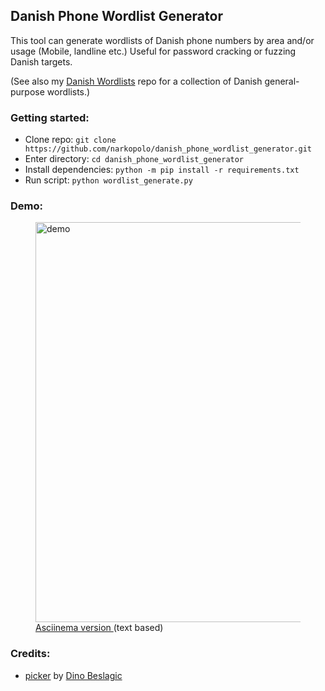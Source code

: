 ## Danish Phone Wordlist Generator

This tool can generate wordlists of Danish phone numbers by area and/or usage (Mobile, landline etc.)
Useful for password cracking or fuzzing Danish targets.

(See also my [Danish Wordlists](https://github.com/narkopolo/danish-wordlists) repo for a collection of Danish general-purpose wordlists.)

### Getting started:

- Clone repo: `git clone https://github.com/narkopolo/danish_phone_wordlist_generator.git`
- Enter directory: `cd danish_phone_wordlist_generator`
- Install dependencies: `python -m pip install -r requirements.txt`
- Run script: `python wordlist_generate.py` 

### Demo:

<figure>
<img src="https://user-images.githubusercontent.com/16690056/170092837-b1a312b4-f1a3-44ee-b6c6-9bff1f8671da.gif" alt="demo" width="640"/>
  <figcaption><a href="https://asciinema.org/a/urxZsMuMbm836x4xIwmCvR7PD">Asciinema version </a>(text based)</figcaption></figure>


### Credits:
- [picker](https://github.com/pp19dd/picker/) by [Dino Beslagic](https://github.com/pp19dd)